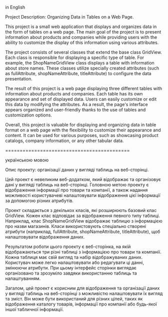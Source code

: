 in English

Project Description: Organizing Data in Tables on a Web Page.

This project is a small web application that displays and organizes data in the form of tables on a web page. The main goal of the project is to present information about products and companies while providing users with the ability to customize the display of this information using various attributes.

The project consists of several classes that extend the base class GridView. Each class is responsible for displaying a specific type of table. For example, the ShopNameGridView class displays a table with information about store names. These classes utilize specially created attributes (such as fullAttribute, shopNameAttribute, titleAttribute) to configure the data presentation.

The result of this project is a web page displaying three different tables with information about products and companies. Each table has its own appearance and set of displayed data. Users can easily customize or edit this data by modifying the attributes. As a result, the page's interface appears organized and user-friendly thanks to the use of tables and customization options.

Overall, this project is valuable for displaying and organizing data in table format on a web page with the flexibility to customize their appearance and content. It can be used for various purposes, such as showcasing product catalogs, company information, or any other tabular data.

===========================================

українською мовою

Опис проекту: організації даних у вигляді таблиць на веб-сторінці.

Цей проект є невеликим веб-додатком, який відображає та організовує дані у вигляді таблиць на веб-сторінці. Головною метою проекту є відображення інформації про товари та компанії, а також надання можливості користувачеві налаштовувати відображення цієї інформації за допомогою різних атрибутів.

Проект складається з декількох класів, які розширюють базовий клас GridView. Кожен клас відповідає за відображення певного типу таблиці. Наприклад, клас ShopNameGridView відображає таблицю з інформацією про назви магазинів. Класи використовують спеціально створені атрибути (наприклад, fullAttribute, shopNameAttribute, titleAttribute), щоб налаштовувати відображення даних.

Результатом роботи цього проекту є веб-сторінка, на якій відображаються три різні таблиці з інформацією про товари та компанії. Кожна таблиця має свій вигляд та набір відображуваних даних. Користувач може легко налаштовувати або редагувати ці данні, змінюючи атрибути. При цьому інтерфейс сторінки виглядає організовано та зрозуміло завдяки використанню таблиць та налаштуванням.

Загалом, цей проект є корисним для відображення та організації даних у вигляді таблиць на веб-сторінці з можливістю налаштовувати їх вигляд та зміст. Він може бути використаний для різних цілей, таких як відображення каталогу товарів, інформації про компанії або будь-якої іншої табличної інформації.
